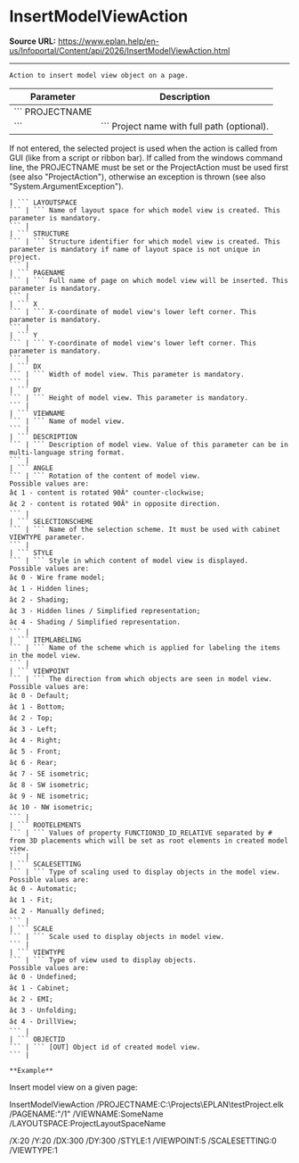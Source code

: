 # InsertModelViewAction

**Source URL:** https://www.eplan.help/en-us/Infoportal/Content/api/2026/InsertModelViewAction.html

---

```
Action to insert model view object on a page.
```

  

| Parameter | Description |
| --- | --- |
| ``` PROJECTNAME ``` | ``` Project name with full path (optional). If not entered, the selected project is used when the action is called from GUI (like from a script or ribbon bar). If called from the windows command line, the PROJECTNAME must be set or the ProjectAction must be used first (see also "ProjectAction"), otherwise an exception is thrown (see also "System.ArgumentException"). ``` |
| ``` LAYOUTSPACE ``` | ``` Name of layout space for which model view is created. This parameter is mandatory. ``` |
| ``` STRUCTURE ``` | ``` Structure identifier for which model view is created. This parameter is mandatory if name of layout space is not unique in project. ``` |
| ``` PAGENAME ``` | ``` Full name of page on which model view will be inserted. This parameter is mandatory. ``` |
| ``` X ``` | ``` X-coordinate of model view's lower left corner. This parameter is mandatory. ``` |
| ``` Y ``` | ``` Y-coordinate of model view's lower left corner. This parameter is mandatory. ``` |
| ``` DX ``` | ``` Width of model view. This parameter is mandatory. ``` |
| ``` DY ``` | ``` Height of model view. This parameter is mandatory. ``` |
| ``` VIEWNAME ``` | ``` Name of model view. ``` |
| ``` DESCRIPTION ``` | ``` Description of model view. Value of this parameter can be in multi-language string format. ``` |
| ``` ANGLE ``` | ``` Rotation of the content of model view.  Possible values are:  â¢ 1 - content is rotated 90Â° counter-clockwise;  â¢ 2 - content is rotated 90Â° in opposite direction. ``` |
| ``` SELECTIONSCHEME ``` | ``` Name of the selection scheme. It must be used with cabinet VIEWTYPE parameter. ``` |
| ``` STYLE ``` | ``` Style in which content of model view is displayed. Possible values are: â¢ 0 - Wire frame model; â¢ 1 - Hidden lines; â¢ 2 - Shading; â¢ 3 - Hidden lines / Simplified representation; â¢ 4 - Shading / Simplified representation. ``` |
| ``` ITEMLABELING ``` | ``` Name of the scheme which is applied for labeling the items in the model view. ``` |
| ``` VIEWPOINT ``` | ``` The direction from which objects are seen in model view. Possible values are: â¢ 0 - Default; â¢ 1 - Bottom; â¢ 2 - Top; â¢ 3 - Left; â¢ 4 - Right; â¢ 5 - Front; â¢ 6 - Rear; â¢ 7 - SE isometric; â¢ 8 - SW isometric; â¢ 9 - NE isometric; â¢ 10 - NW isometric; ``` |
| ``` ROOTELEMENTS ``` | ``` Values of property FUNCTION3D_ID_RELATIVE separated by # from 3D placements which will be set as root elements in created model view. ``` |
| ``` SCALESETTING ``` | ``` Type of scaling used to display objects in the model view. Possible values are: â¢ 0 - Automatic; â¢ 1 - Fit; â¢ 2 - Manually defined; ``` |
| ``` SCALE ``` | ``` Scale used to display objects in model view. ``` |
| ``` VIEWTYPE ``` | ``` Type of view used to display objects.  Possible values are: â¢ 0 - Undefined; â¢ 1 - Cabinet; â¢ 2 - EMI; â¢ 3 - Unfolding; â¢ 4 - DrillView; ``` |
| ``` OBJECTID ``` | ``` [OUT] Object id of created model view. ``` |

**Example**

```
Insert model view on a given page:

InsertModelViewAction /PROJECTNAME:C:\Projects\EPLAN\testProject.elk /PAGENAME:"/1" /VIEWNAME:SomeName /LAYOUTSPACE:ProjectLayoutSpaceName
/X:20 /Y:20 /DX:300 /DY:300 /STYLE:1 /VIEWPOINT:5 /SCALESETTING:0 /VIEWTYPE:1
```